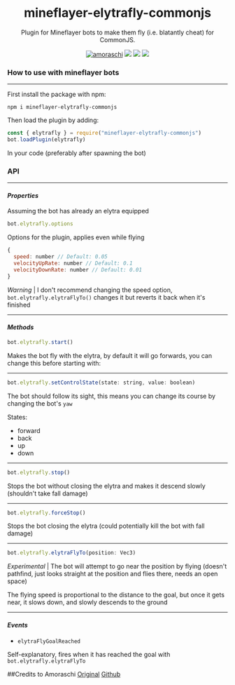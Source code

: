<h1 align="center">mineflayer-elytrafly-commonjs</h1>
<p align="center">Plugin for Mineflayer bots to make them fly (i.e. blatantly cheat) for CommonJS.</p>

<p align="center">
  <a href="https://discord.gg/Kjd3gX29p8"><img src="https://img.shields.io/badge/DISCORD-JOIN-7289da?style=for-the-badge" alt="amoraschi"></a>
  <a href="https://github.com/khaogamermain01/mineflayer-elytrafly-commonjs" target="_blank"><img src="https://img.shields.io/github/repo-size/khaogamermain01/mineflayer-elytrafly-commonjs?style=for-the-badge&logo=github" /></a>
  <a href="https://www.npmjs.com/package/mineflayer-elytrafly-commonjs" target="_blank"><img src="https://img.shields.io/npm/v/mineflayer-elytrafly-commonjs?style=for-the-badge&logo=npm" /></a>
  <a href="https://github.com/ESKYoung/shields-io-visitor-counter"><img src="https://shields-io-visitor-counter.herokuapp.com/badge?page=mineflayer-elytrafly-commonjs&style=for-the-badge&color=brightgreen" /></a>
</p>

<h3>How to use with mineflayer bots</h3>

---

First install the package with npm:

```
npm i mineflayer-elytrafly-commonjs
```

Then load the plugin by adding:

```js
const { elytrafly } = require("mineflayer-elytrafly-commonjs")
bot.loadPlugin(elytrafly)
```

In your code (preferably after spawning the bot)

<h3>API</h3>

---

<h4><i>Properties</i></h4>

Assuming the bot has already an elytra equipped

```js
bot.elytrafly.options
```

Options for the plugin, applies even while flying

```js
{
  speed: number // Default: 0.05
  velocityUpRate: number // Default: 0.1
  velocityDownRate: number // Default: 0.01
}
```

*Warning* | I don't recommend changing the speed option, `bot.elytrafly.elytraFlyTo()` changes it but reverts it back when it's finished

---

<h4><i>Methods</i></h4>

```js
bot.elytrafly.start()
```

Makes the bot fly with the elytra, by default it will go forwards, you can change this before starting with:

---

```js
bot.elytrafly.setControlState(state: string, value: boolean)
```

The bot should follow its sight, this means you can change its course by changing the bot's `yaw`

States:

- forward
- back
- up
- down

---

```js
bot.elytrafly.stop()
```

Stops the bot without closing the elytra and makes it descend slowly (shouldn't take fall damage)

---

```js
bot.elytrafly.forceStop()
```

Stops the bot closing the elytra (could potentially kill the bot with fall damage)

---

```js
bot.elytrafly.elytraFlyTo(position: Vec3)
```

*Experimental* | The bot will attempt to go near the position by flying (doesn't pathfind, just looks straight at the position and flies there, needs an open space)

The flying speed is proportional to the distance to the goal, but once it gets near, it slows down, and slowly descends to the ground

---

<h4><i>Events</i></h4>

- `elytraFlyGoalReached`

Self-explanatory, fires when it has reached the goal with `bot.elytrafly.elytraFlyTo`

##Credits to Amoraschi [Original](https://www.npmjs.com/package/mineflayer-elytrafly) [Github](https://github.com/amoraschi/mineflayer-elytrafly)